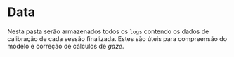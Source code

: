 # Data

Nesta pasta serão armazenados todos os `logs` contendo os dados de calibração de cada sessão finalizada. Estes são úteis para compreensão do modelo e correção de cálculos de *gaze*.
